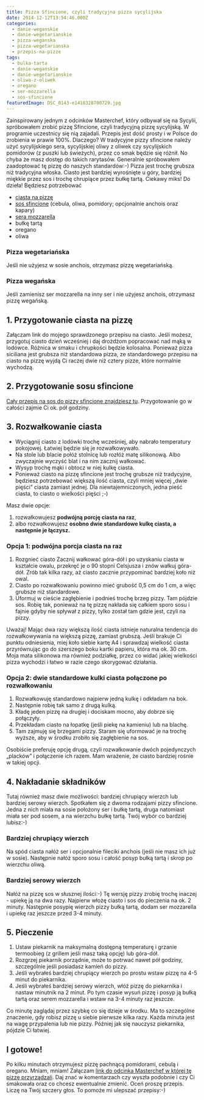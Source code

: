 ```yaml
---
title: Pizza Sfincione, czyli tradycyjna pizza sycylijska
date: 2014-12-12T13:54:46.000Z
categories: 
  - danie-weganskie
  - danie-wegetarianskie
  - pizza-weganska
  - pizza-wegetarianska
  - przepis-na-pizze
tags: 
  - bulka-tarta
  - danie-weganskie
  - danie-wegetarianskie
  - oliwa-z-oliwek
  - oregano
  - ser-mozzarella
  - sos-sfincione
featuredImage: DSC_0143-e1418328700729.jpg
---
```


Zainspirowany jednym z odcinków Masterchef, który odbywał się na Sycylii, spróbowałem zrobić pizzę Sfincione, czyli tradycyjną pizzę sycylijską. W programie uczestnicy się nią zajadali. Przepis jest dość prosty i w Polsce do zrobienia w prawie 100%. Dlaczego? W tradycyjne pizzy sfincione należy użyć sycylijskiego sera, sycylijskiej oliwy z oliwek czy sycylijskich pomidorów (z puszki lub świeżych), przez co smak będzie się różnił. No chyba że masz dostęp do takich rarytasów. Generalnie spróbowałem zaadoptować tę pizzę do naszych standardów:-) Pizza jest trochę grubsza niż tradycyjna włoska. Ciasto jest bardziej wyrośnięte u góry, bardziej miękkie przez sos i trochę chrupiące przez bułkę tartą. Ciekawy miks! Do dzieła! Będziesz potrzebować

- <a title="Przepis na ciasto na pizzę" href="/przepis-na-ciasto-na-pizze/">ciasta na pizzę</a>
- <a title="Sos sfincione" href="/sos-sfincione/">sos sfincione</a> (cebula, oliwa, pomidory; opcjonalnie anchois oraz kapary)
- <a title="Jaki ser wybrać do pizzy?" href="/jaki-ser-wybrac-do-pizzy/">sera mozzarella</a>
- bułkę tartą
- oregano
- oliwa

### Pizza wegetariańska

Jeśli nie użyjesz w sosie anchois, otrzymasz pizzę wegetariańską.

### Pizza wegańska

Jeśli zamienisz ser mozzarella na inny ser i nie użyjesz anchois, otrzymasz pizzę wegańską.

## 1\. Przygotowanie ciasta na pizzę

Załączam link do mojego sprawdzonego przepisu na ciasto. Jeśli możesz, przygotuj ciasto dzień wcześniej i daj drożdżom popracować nad mąką w lodówce. Różnica w smaku i chrupkości będzie kolosalna. Ponieważ pizza siciliana jest grubsza niż standardowa pizza, ze standardowego przepisu na ciasto na pizzę wyjdą Ci raczej dwie niż cztery pizze, które normalnie wychodzą.

## 2\. Przygotowanie sosu sfincione

<a href="/sos-sfincione/">Cały przepis na sos do pizzy sfincione znajdziesz tu</a>. Przygotowanie go w całości zajmie Ci ok. pół godziny.

## 3\. Rozwałkowanie ciasta

- Wyciągnij ciasto z lodówki trochę wcześniej, aby nabrało temperatury pokojowej. Łatwiej będzie się je rozwałkowywało.
- Na stole lub blacie połóż stolnicę lub rozłóż matę silikonową. Albo zwyczajnie wyczyść blat i na nim zacznij wałkować.
- Wysyp trochę mąki i obtocz w niej kulkę ciasta.
- Ponieważ ciasto na pizzę sfincione jest trochę grubsze niż tradycyjne, będziesz potrzebować większą ilość ciasta, czyli mniej więcej „dwie pięści” ciasta zamiast jednej. Dla niewtajemniczonych, jedna pieść ciasta, to ciasto o wielkości pięści ;-)

Masz dwie opcje:

1. rozwałkowujesz **podwójną porcję ciasta na raz**,
2. albo rozwałkowujesz **osobno dwie standardowe kulkę ciasta, a następnie je łączysz.**

### Opcja 1: podwójna porcja ciasta na raz

1. Rozgnieć ciasto Zacznij wałkować góra-dół i po uzyskaniu ciasta w kształcie owalu, przekręć je o 90 stopni Celsjusza i znów wałkuj góra-dół. Zrób tak kilka razy, aż ciasto zacznie przypominać bardziej koło niż owal.
2. Ciasto po rozwałkowaniu powinno mieć grubość 0,5 cm do 1 cm, a więc grubsze niż standardowe.
3. Uformuj w cieście zagłębienie i podnieś trochę brzeg pizzy. Tam pójdzie sos. Robię tak, ponieważ na tę pizzę nakłada się całkiem sporo sosu i fajnie gdyby nie spływał z pizzy, tylko został tam gdzie jest, czyli na pizzy.

Uważaj! Mając dwa razy większą ilość ciasta istnieje naturalna tendencja do rozwałkowywania na większą pizzę, zamiast grubszą. Jeśli brakuje Ci punktu odniesienia, miej koło siebie kartę A4 i sprawdzaj wielkość ciasta przyrównując go do szerszego boku kartki papieru, która ma ok. 30 cm. Moja mata silikonowa ma również podziałkę, przez co widać jakiej wielkości pizza wychodzi i łatwo w razie czego skorygować działania.

### Opcja 2: dwie standardowe kulki ciasta połączone po rozwałkowaniu

1. Rozwałkowuję standardowo najpierw jedną kulkę i odkładam na bok.
2. Następnie robię tak samo z drugą kulką.
3. Kładę jeden pizzę na drugiej i dociskam mocno, aby dobrze się połączyły.
4. Przekładam ciasto na łopatkę (jeśli piekę na kamieniu) lub na blachę.
5. Tam zajmuję się brzegami pizzy. Staram się uformować je na trochę wyższe, aby w środku zrobiło się zagłębienie na sos.

Osobiście preferuję opcję drugą, czyli rozwałkowanie dwóch pojedynczych „placków” i połączenie ich razem. Mam wrażenie, że ciasto bardziej rośnie w takiej opcji.

## 4\. Nakładanie składników

Tutaj również masz dwie możliwości: bardziej chrupiący wierzch lub bardziej serowy wierzch. Spotkałem się z dwoma rodzajami pizzy sfincione. Jedna z nich miała na sosie położony ser i bułkę tartą, druga natomiast miała ser pod sosem, a na wierzchu bułkę tartą. Twój wybór co bardziej lubisz:-)

### Bardziej chrupiący wierzch

Na spód ciasta nałóż ser i opcjonalnie fileciki anchois (jeśli nie masz ich już w sosie). Następnie nałóż sporo sosu i całość posyp bułką tartą i skrop po wierzchu oliwą.

### Bardziej serowy wierzch

Nałóż na pizzę sos w słusznej ilości:-) Tę wersję pizzy zrobię trochę inaczej - upiekę ją na dwa razy. Najpierw włożę ciasto i sos do pieczenia na ok. 2 minuty. Następnie posypię wierzch pizzy bułką tartą, dodam ser mozzarella i upiekę raz jeszcze przed 3-4 minuty.

## 5\. Pieczenie

1. Ustaw piekarnik na maksymalną dostępną temperaturę i grzanie termoobieg (z grillem jeśli masz taką opcję) lub góra-dół.
2. Rozgrzej piekarnik porządnie, może to potrwać nawet pół godziny, szczególnie jeśli posiadasz kamień do pizzy.
3. Jeśli wybrałeś bardziej chrupiący wierzch po prostu wstaw pizzę na 4-5 minut do piekarnika.
4. Jeśli wybrałeś bardziej serowy wierzch, włóż pizzę do piekarnika i nastaw minutnik na 2 minut. Po tym czasie wysuń pizzę i posyp ją bułką tartą oraz serem mozzarella i wstaw na 3-4 minuty raz jeszcze.

Co minutę zaglądaj przez szybkę co się dzieje w środku. Ma to szczególne znaczenie, gdy robisz pizzę u siebie pierwsze kilka razy. Każda minuta jest na wagę przypalenia lub nie pizzy. Później jak się nauczysz piekarnika, pójdzie Ci łatwiej.

## I gotowe!

Po kilku minutach otrzymujesz pizzę pachnącą pomidorami, cebulą i oregano. Mniam, mniam! Załączam [link do odcinka Masterchef w której tę pizzę przyrządzali](http://masterchef.tvn.pl/wideo,1627,v/jak-zrobic-najlepsza-na-swiecie-pizze,1363799.html). Daj znać w komentarzach czy wyszła podobnie i czy Ci smakowała oraz co chcesz ewentualnie zmienić. Oceń proszę przepis. Liczę na Twój szczery głos. To pomoże mi ulepszać przepisy:-)
